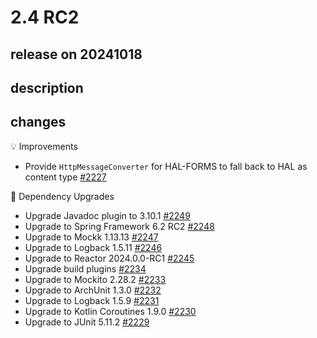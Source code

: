 # 2.4 RC2

## release on 20241018
## description
## changes
💡 Improvements

* Provide <code>HttpMessageConverter</code> for HAL-FORMS to fall back to HAL as content type <a href="https://github.com/spring-projects/spring-hateoas/issues/2227" data-hovercard-type="issue" data-hovercard-url="/spring-projects/spring-hateoas/issues/2227/hovercard">#2227</a>

🔨 Dependency Upgrades

* Upgrade Javadoc plugin to 3.10.1 <a href="https://github.com/spring-projects/spring-hateoas/issues/2249" data-hovercard-type="issue" data-hovercard-url="/spring-projects/spring-hateoas/issues/2249/hovercard">#2249</a>
* Upgrade to Spring Framework 6.2 RC2 <a href="https://github.com/spring-projects/spring-hateoas/issues/2248" data-hovercard-type="issue" data-hovercard-url="/spring-projects/spring-hateoas/issues/2248/hovercard">#2248</a>
* Upgrade to Mockk 1.13.13 <a href="https://github.com/spring-projects/spring-hateoas/issues/2247" data-hovercard-type="issue" data-hovercard-url="/spring-projects/spring-hateoas/issues/2247/hovercard">#2247</a>
* Upgrade to Logback 1.5.11 <a href="https://github.com/spring-projects/spring-hateoas/issues/2246" data-hovercard-type="issue" data-hovercard-url="/spring-projects/spring-hateoas/issues/2246/hovercard">#2246</a>
* Upgrade to Reactor 2024.0.0-RC1 <a href="https://github.com/spring-projects/spring-hateoas/issues/2245" data-hovercard-type="issue" data-hovercard-url="/spring-projects/spring-hateoas/issues/2245/hovercard">#2245</a>
* Upgrade build plugins <a href="https://github.com/spring-projects/spring-hateoas/issues/2234" data-hovercard-type="issue" data-hovercard-url="/spring-projects/spring-hateoas/issues/2234/hovercard">#2234</a>
* Upgrade to Mockito 2.28.2 <a href="https://github.com/spring-projects/spring-hateoas/issues/2233" data-hovercard-type="issue" data-hovercard-url="/spring-projects/spring-hateoas/issues/2233/hovercard">#2233</a>
* Upgrade to ArchUnit 1.3.0 <a href="https://github.com/spring-projects/spring-hateoas/issues/2232" data-hovercard-type="issue" data-hovercard-url="/spring-projects/spring-hateoas/issues/2232/hovercard">#2232</a>
* Upgrade to Logback 1.5.9 <a href="https://github.com/spring-projects/spring-hateoas/issues/2231" data-hovercard-type="issue" data-hovercard-url="/spring-projects/spring-hateoas/issues/2231/hovercard">#2231</a>
* Upgrade to Kotlin Coroutines 1.9.0 <a href="https://github.com/spring-projects/spring-hateoas/issues/2230" data-hovercard-type="issue" data-hovercard-url="/spring-projects/spring-hateoas/issues/2230/hovercard">#2230</a>
* Upgrade to JUnit 5.11.2 <a href="https://github.com/spring-projects/spring-hateoas/issues/2229" data-hovercard-type="issue" data-hovercard-url="/spring-projects/spring-hateoas/issues/2229/hovercard">#2229</a>

